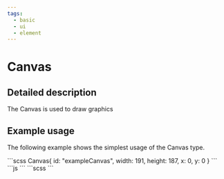 ```yaml
---
tags:
  - basic
  - ui
  - element
---
```

# Canvas

## Detailed description
The Canvas is used to draw graphics

## Example usage
The following example shows the simplest usage of the Canvas type.

<code-group>
<code-block title=".at" active>
```scss
Canvas{  
  id: "exampleCanvas",
  width: 191,
  height: 187,
  x: 0,
  y: 0
}
```
</code-block>

<code-block title=".atObj">
```js
```
</code-block>

<code-block title=".atStyle">
```scss
```
</code-block>
</code-group>
